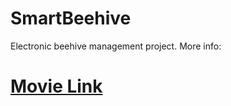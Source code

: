# SmartBeehive
Electronic beehive management project.
More info:
# [Movie Link](https://youtu.be/LxwRzJX8CMg)
